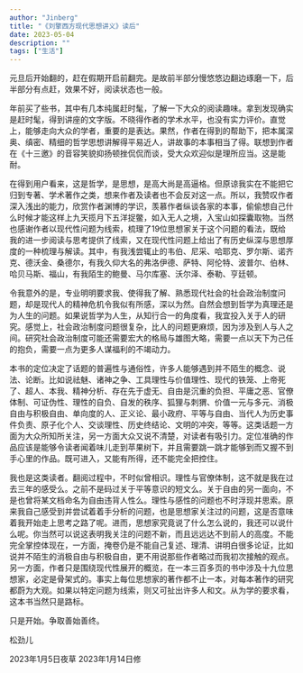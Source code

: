 ```yaml
---
author: "Jinberg"
title: "《刘擎西方现代思想讲义》读后"
date: 2023-05-04
description: ""
tags: ["生活"]
---
```

元旦后开始翻的，赶在假期开启前翻完。是故前半部分慢悠悠边翻边琢磨一下，后半部分有点赶，效果不好，阅读状态也一般。

年前买了些书，其中有几本纯属赶时髦，了解一下大众的阅读趣味。拿到发现确实是赶时髦，得到讲座的文字版。不晓得作者的学术水平，也没有实力评价。直觉上，能够走向大众的学者，重要的是表达。果然，作者在得到的帮助下，把本属深奥、缜密、精细的哲学思想讲解得平易近人，讲故事的本事相当了得。联想到作者在《十三邀》的音容笑貌抑扬顿挫侃侃而谈，受大众欢迎似是理所应当。这是能耐。

在得到用户看来，这是哲学，是思想，是高大尚是高逼格。但原谅我实在不能把它归到专著、学术著作之类，想来作者及读者也不会反对这一点。所以，我赞叹作者深入浅出的能力，欣赏作者渊博的学识，羡慕作者纵谈各家的本事，偷偷想自己什么时候才能这样上九天揽月下五洋捉鳖，如入无人之境，入宝山如探囊取物。当然也感谢作者以现代性问题为线索，梳理了19位思想家关于这个问题的看法，既给我的进一步阅读与思考提供了线索，又在现代性问题上给出了有历史纵深与思想厚度的一种梳理与解读。其中，有我浅尝辄止的韦伯、尼采、哈耶克、罗尔斯、诺齐克、德沃金、桑德尔，有我久仰大名的弗洛伊德、萨特、阿伦特、波普尔、伯林、哈贝马斯、福山，有我陌生的鲍曼、马尔库塞、沃尔泽、泰勒、亨廷顿。

令我意外的是，专业明明要求我、使得我了解、熟悉现代社会的社会政治制度问题，却是现代人的精神危机令我似有所感，深以为然。自然会想到哲学为真理还是为人生的问题。如果说哲学为人生，从知行合一的角度看，我宜投入关于人的研究。感觉上，社会政治制度问题很复杂，比人的问题更麻烦，因为涉及到人与人之间。研究社会政治制度可能还需要宏大的格局与雄图大略，需要一点以天下为己任的抱负，需要一点为更多人谋福利的不竭动力。

本书的定位决定了话题的普遍性与通俗性，许多人能够遇到并不陌生的概念、说法、论断。比如说祛魅、诸神之争、工具理性与价值理性、现代的铁笼、上帝死了、超人、本我、精神分析、存在先于虚无、自由是沉重的负担、平庸之恶、官僚体制、可证伪性、理性的自负、自发的秩序、狐狸与刺猬、价值一元与多元、消极自由与积极自由、单向度的人、正义论、最小政府、平等与自由、当代人为历史事件负责、原子化个人、交谈理性、历史终结论、文明的冲突，等等。这类话题一方面为大众所知所关注，另一方面大众又说不清楚，对读者有吸引力。定位准确的作品应该是能够令读者闻着味儿走到苹果树下，并且需要跳一跳才能够到而又握不到手心里的作品。既可进入，又能有所得，还不能完全把控住。

我也是这类读者。翻阅过程中，不时似曾相识。理性与官僚体制，这不就是我在过去三年的感受么。之前不是码过关于平等意识的短文么。关于自由的另一面向，不是也曾将某文档命名为自由违背人性么。理性与感性的问题也不时浮现并思索。原来我自己感受到并尝试着着手分析的问题，也是思想家关注过的问题，这是否意味着我开始走上思考之路了呢。进而，思想家究竟说了什么怎么说的，我还可以说什么呢。你当然可以说这表明我关注的问题不新，而且远远达不到前人的高度。不能完全掌控体现在，一方面，掩卷仍是不能自己复述、理清、讲明白很多论证，比如说并不陌生的消极自由与积极自由，更不用说那些作者略过而我初次接触的观点。另一方面，作者只是围绕现代性展开的概览，在一本三百多页的书中涉及十九位思想家，必定是骨架式的。事实上每位思想家的著作都不止一本，对每本著作的研究都蔚为大观。如果以特定问题为线索，则又可扯出许多人和文。从为学的要求看，这本书当然只是路标。

只是开始。争取善始善终。

松劲儿

2023年1月5日夜草
2023年1月14日修
